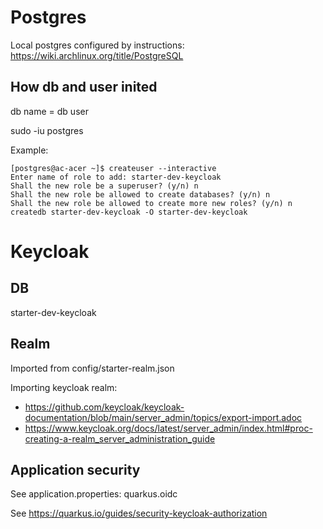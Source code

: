 # Postgres
Local postgres configured by instructions: https://wiki.archlinux.org/title/PostgreSQL

## How db and user inited
db name = db user

sudo -iu postgres

Example: 

```shell
[postgres@ac-acer ~]$ createuser --interactive
Enter name of role to add: starter-dev-keycloak
Shall the new role be a superuser? (y/n) n
Shall the new role be allowed to create databases? (y/n) n
Shall the new role be allowed to create more new roles? (y/n) n
createdb starter-dev-keycloak -O starter-dev-keycloak
```


# Keycloak
## DB

starter-dev-keycloak

## Realm
Imported from config/starter-realm.json

Importing keycloak realm:
- https://github.com/keycloak/keycloak-documentation/blob/main/server_admin/topics/export-import.adoc
- https://www.keycloak.org/docs/latest/server_admin/index.html#proc-creating-a-realm_server_administration_guide

## Application security
See application.properties: quarkus.oidc

See https://quarkus.io/guides/security-keycloak-authorization

